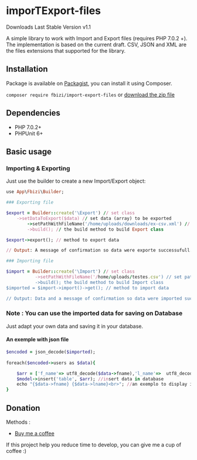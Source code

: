 # imporTExport-files

Downloads Last Stable Version v1.1

A simple library to work with Import and Export files (requires PHP 7.0.2 +). The implementation is based on the current draft. CSV, JSON and XML are the files extensions that supported for the library.

## Installation
Package is available on [Packagist](https://packagist.org/packages/fbizi/import-export-files), you can install it using Composer.

```composer require fbizi/import-export-files```
 or [download the zip file](https://github.com/franciscobizi/imporTExport-files/archive/master.zip)

## Dependencies
- PHP 7.0.2+
- PHPUnit 6+

## Basic usage
### Importing & Exporting
Just use the builder to create a new Import/Export object:

```ruby
use App\Fbizi\Builder;

### Exporting file

$export = Builder::create('\Export') // set class 
	->setDataToExport($data) // set data (array) to be exported 
        ->setPathWithFileName('/home/uploads/downloads/ex-csv.xml') // set path with file name
        ->build(); // the build method to build Export class

$export->export(); // method to export data

// Output: A message of confirmation so data were exporte successufull.

### Importing file

$import = Builder::create('\Import') // set class
           ->setPathWithFileName('/home/uploads/testes.csv') // set path with file name
           ->build(); the build method to build Import class
$imported = $import->import()->get(); // method to import data

// Output: Data and a message of confirmation so data were imported successufull.

```
### Note : You can use the imported data for saving on Database
Just adapt your own data and saving it in your database.

#### An exemple with json file

```ruby
$encoded = json_decode($imported);
                
foreach($encoded->users as $data){

    $arr = ['f_name'=> utf8_decode($data->fname),'l_name'=>  utf8_decode($data->lname)];
    $model->insert('table', $arr); //insert data in database
    echo "{$data->fname} {$data->lname}<br>"; //an exemplo to display imported data
}

```

## Donation
Methods :

- [Buy me a coffee](https://www.buymeacoffee.com/franciscobizi)

If this project help you reduce time to develop, you can give me a cup of coffee :)